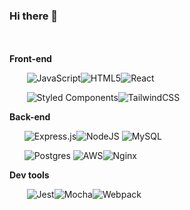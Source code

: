 
### Hi there 👋
<br><br>
**Front-end**
<!-- <br> -->
&nbsp;&nbsp;&nbsp;&nbsp;&nbsp;&nbsp;
![JavaScript](https://img.shields.io/badge/javascript-%23323330.svg?style=for-the-badge&logo=javascript&logoColor=%23F7DF1E)![HTML5](https://img.shields.io/badge/html5-%23E34F26.svg?style=for-the-badge&logo=html5&logoColor=white)![React](https://img.shields.io/badge/react-%2320232a.svg?style=for-the-badge&logo=react&logoColor=%2361DAFB)
<!-- <br> -->
&nbsp;&nbsp;&nbsp;&nbsp;&nbsp;&nbsp;
![Styled Components](https://img.shields.io/badge/styled--components-DB7093?style=for-the-badge&logo=styled-components&logoColor=white)![TailwindCSS](https://img.shields.io/badge/tailwindcss-%2338B2AC.svg?style=for-the-badge&logo=tailwind-css&logoColor=white)

**Back-end**
<!-- <br> -->
&nbsp;&nbsp;&nbsp;&nbsp;&nbsp;&nbsp;![Express.js](https://img.shields.io/badge/express.js-%23404d59.svg?style=for-the-badge&logo=express&logoColor=%2361DAFB)![NodeJS](https://img.shields.io/badge/node.js-6DA55F?style=for-the-badge&logo=node.js&logoColor=white)
![MySQL](https://img.shields.io/badge/mysql-%2300f.svg?style=for-the-badge&logo=mysql&logoColor=white)
<!-- <br> -->
&nbsp;&nbsp;&nbsp;&nbsp;&nbsp;&nbsp;![Postgres](https://img.shields.io/badge/postgres-%23316192.svg?style=for-the-badge&logo=postgresql&logoColor=white)
![AWS](https://img.shields.io/badge/AWS-%23FF9900.svg?style=for-the-badge&logo=amazon-aws&logoColor=white)![Nginx](https://img.shields.io/badge/nginx-%23009639.svg?style=for-the-badge&logo=nginx&logoColor=white)

**Dev tools**
<!-- <br> -->
&nbsp;&nbsp;&nbsp;&nbsp;&nbsp;&nbsp;
![Jest](https://img.shields.io/badge/-jest-%23C21325?style=for-the-badge&logo=jest&logoColor=white)![Mocha](https://img.shields.io/badge/-mocha-%238D6748?style=for-the-badge&logo=mocha&logoColor=white)![Webpack](https://img.shields.io/badge/webpack-%238DD6F9.svg?style=for-the-badge&logo=webpack&logoColor=black)

